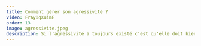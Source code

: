 ```yaml
---
title: Comment gérer son agressivité ?
video: FrAy0qXuimE
order: 13
image: agressivite.jpeg
description: Si l'agressivité a toujours existé c'est qu'elle doit bien avoir un but qui la rend utile dans la nature ! C'est ce que nous verrons dans cette vidéo et Catherine nous expliquera comment la gérer pour soi même et les autres.
---
```

